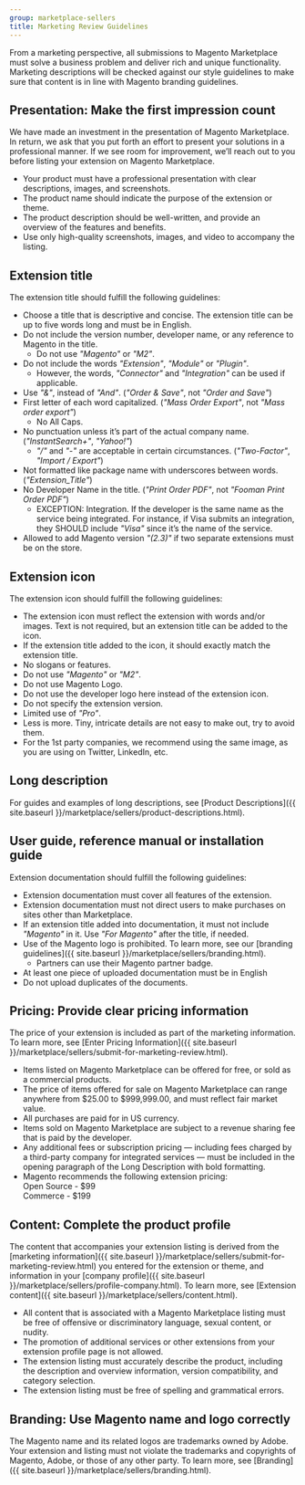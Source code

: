 ```yaml
---
group: marketplace-sellers
title: Marketing Review Guidelines
---
```


From a marketing perspective, all submissions to Magento Marketplace must solve a business problem and deliver rich and unique functionality. Marketing descriptions will be checked against our style guidelines to make sure that content is in line with Magento branding guidelines.

## Presentation: Make the first impression count

We have made an investment in the presentation of Magento Marketplace. In return, we ask that you put forth an effort to present your solutions in a professional manner. If we see room for improvement, we’ll reach out to you before listing your extension on Magento Marketplace.

-  Your product must have a professional presentation with clear descriptions, images, and screenshots.
-  The product name should indicate the purpose of the extension or theme.
-  The product description should be well-written, and provide an overview of the features and benefits.
-  Use only high-quality screenshots, images, and video to accompany the listing.

## Extension title

The extension title should fulfill the following guidelines:

-  Choose a title that is descriptive and concise. The extension title can be up to five words long and must be in English.
-  Do not include the version number, developer name, or any reference to Magento in the title.
    - Do not use _"Magento"_ or _"M2"_.
-  Do not include the words _"Extension"_, _"Module"_ or _"Plugin"_. 
   - However, the words, _"Connector"_ and _"Integration"_ can be used if applicable.
-  Use _"&"_, instead of _"And"_. (_"Order & Save"_, not _"Order and Save"_)
-  First letter of each word capitalized. (_"Mass Order Export"_, not _"Mass order export"_)
    -  No All Caps.
-  No punctuation unless it’s part of the actual company name. (_"InstantSearch+"_, _"Yahoo!"_)
    -  _"/"_ and _"-"_ are acceptable in certain circumstances. (_"Two-Factor"_, _"Import / Export"_)
-  Not formatted like package name with underscores between words. (_"Extension_Title"_)  
-  No Developer Name in the title. (_"Print Order PDF"_, not _"Fooman Print Order PDF"_)
    -  EXCEPTION: Integration. If the developer is the same name as the service being integrated. For instance, if Visa submits an integration, they SHOULD include _"Visa"_ since it’s the name of the service.
-  Allowed to add Magento version _"(2.3)"_ if two separate extensions must be on the store.

## Extension icon

The extension icon should fulfill the following guidelines:

-  The extension icon must reflect the extension with words and/or images.
   Text is not required, but an extension title can be added to the icon.
  -  If the extension title added to the icon, it should exactly match the extension title.
  -  No slogans or features.
-  Do not use _"Magento"_ or _"M2"_.
-  Do not use Magento Logo.
-  Do not use the developer logo here instead of the extension icon.
-  Do not specify the extension version.
-  Limited use of _"Pro"_.
-  Less is more. Tiny, intricate details are not easy to make out, try to avoid them.
-  For the 1st party companies, we recommend using the same image, as you are using on Twitter, LinkedIn, etc.

## Long description

For guides and examples of long descriptions, see [Product Descriptions]({{ site.baseurl }}/marketplace/sellers/product-descriptions.html).

## User guide, reference manual or installation guide

Extension documentation should fulfill the following guidelines:

-  Extension documentation must cover all features of the extension.
-  Extension documentation must not direct users to make purchases on sites other than Marketplace.  
-  If an extension title added into documentation, it must not include _"Magento"_ in it. Use _"For Magento"_ after the title, if needed.
-  Use of the Magento logo is prohibited. To learn more, see our [branding guidelines]({{ site.baseurl }}/marketplace/sellers/branding.html).
    -  Partners can use their Magento partner badge.
-  At least one piece of uploaded documentation must be in English
-  Do not upload duplicates of the documents.

## Pricing: Provide clear pricing information

The price of your extension is included as part of the marketing information. To learn more, see [Enter Pricing Information]({{ site.baseurl }}/marketplace/sellers/submit-for-marketing-review.html).

-  Items listed on Magento Marketplace can be offered for free, or sold as a commercial products.
-  The price of items offered for sale on Magento Marketplace can range anywhere from $25.00 to $999,999.00, and must reflect fair market value.
-  All purchases are paid for in US currency.
-  Items sold on Magento Marketplace are subject to a revenue sharing fee that is paid by the developer.
-  Any additional fees or subscription pricing — including fees charged by a third-party company for integrated services — must be included in the opening paragraph of the Long Description with bold formatting.
-  Magento recommends the following extension pricing:<br />
  Open Source - $99<br />
  Commerce - $199

## Content: Complete the product profile

The content that accompanies your extension listing is derived from the [marketing information]({{ site.baseurl }}/marketplace/sellers/submit-for-marketing-review.html) you entered for the extension or theme, and information in your [company profile]({{ site.baseurl }}/marketplace/sellers/profile-company.html). To learn more, see [Extension content]({{ site.baseurl }}/marketplace/sellers/content.html).

-  All content that is associated with a Magento Marketplace listing must be free of offensive or discriminatory language, sexual content, or nudity.
-  The promotion of additional services or other extensions from your extension profile page is not allowed.
-  The extension listing must accurately describe the product, including the description and overview information, version compatibility, and category selection.
-  The extension listing must be free of spelling and grammatical errors.

## Branding: Use Magento name and logo correctly

The Magento name and its related logos are trademarks owned by Adobe. Your extension and listing must not violate the trademarks and copyrights of Magento, Adobe, or those of any other party. To learn more, see [Branding]({{ site.baseurl }}/marketplace/sellers/branding.html).
